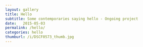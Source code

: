 ```yaml
---
layout: gallery
title: Hello
subtitle: Some contemporaries saying hello - Ongoing project
date:   2015-05-03
permalink: /hello/
categories: hello
thumburl: /i/DSCF0573_thumb.jpg
---
```


